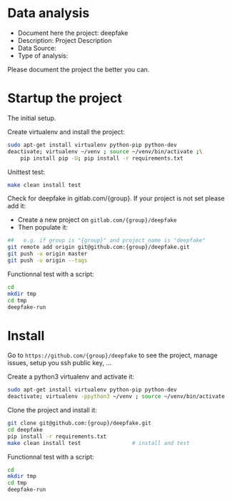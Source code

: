 # Data analysis
- Document here the project: deepfake
- Description: Project Description
- Data Source:
- Type of analysis:

Please document the project the better you can.

# Startup the project

The initial setup.

Create virtualenv and install the project:
```bash
sudo apt-get install virtualenv python-pip python-dev
deactivate; virtualenv ~/venv ; source ~/venv/bin/activate ;\
    pip install pip -U; pip install -r requirements.txt
```

Unittest test:
```bash
make clean install test
```

Check for deepfake in gitlab.com/{group}.
If your project is not set please add it:

- Create a new project on `gitlab.com/{group}/deepfake`
- Then populate it:

```bash
##   e.g. if group is "{group}" and project_name is "deepfake"
git remote add origin git@github.com:{group}/deepfake.git
git push -u origin master
git push -u origin --tags
```

Functionnal test with a script:

```bash
cd
mkdir tmp
cd tmp
deepfake-run
```

# Install

Go to `https://github.com/{group}/deepfake` to see the project, manage issues,
setup you ssh public key, ...

Create a python3 virtualenv and activate it:

```bash
sudo apt-get install virtualenv python-pip python-dev
deactivate; virtualenv -ppython3 ~/venv ; source ~/venv/bin/activate
```

Clone the project and install it:

```bash
git clone git@github.com:{group}/deepfake.git
cd deepfake
pip install -r requirements.txt
make clean install test                # install and test
```
Functionnal test with a script:

```bash
cd
mkdir tmp
cd tmp
deepfake-run
```
